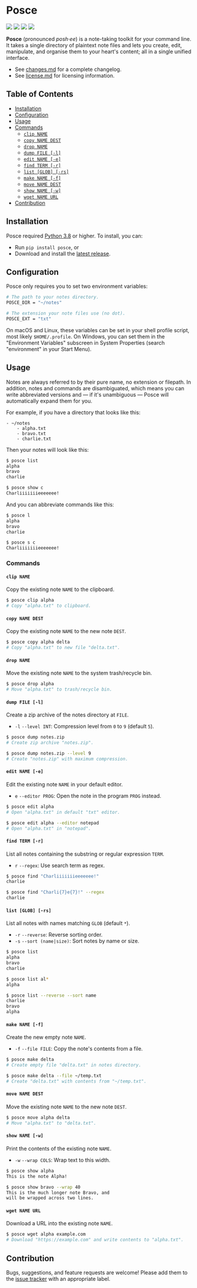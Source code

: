 Posce
=====

[![](https://img.shields.io/pypi/pyversions/posce)][py]
[![](https://img.shields.io/pypi/v/posce)][pp]
[![](https://img.shields.io/github/issues/posce/posce)][is]
[![](https://img.shields.io/badge/license-bsd--3-brightgreen)][li]

**Posce** (pronounced *posh·ee*) is a note-taking toolkit for your command line. It takes a single directory of plaintext note files and lets you create, edit, manipulate, and organise them to your heart's content; all in a single unified interface.

- See [changes.md][ch] for a complete changelog.
- See [license.md][li] for licensing information.

Table of Contents
-----------------

- [Installation](#installation)
- [Configuration](#configuration)
- [Usage](#usage)
- [Commands](#commands)
    - [`clip NAME`](#clip-name)
    - [`copy NAME DEST`](#copy-name-dest)
    - [`drop NAME`](#drop-name)
    - [`dump FILE [-l]`](#dump-file--l)
    - [`edit NAME [-e]`](#edit-name--e)
    - [`find TERM [-r]`](#find-term--r)
    - [`list [GLOB] [-rs]`](#list-glob--rs)
    - [`make NAME [-f]`](#make-name--f)
    - [`move NAME DEST`](#move-name-dest)
    - [`show NAME [-w]`](#show-name--w)
    - [`wget NAME URL`](#wget-name-url)
- [Contribution](#contribution)

Installation
------------

Posce required [Python 3.8][py] or higher. To install, you can:

- Run `pip install posce`, or
- Download and install the [latest release][re].

Configuration
-------------

Posce only requires you to set two environment variables:

~~~bash
# The path to your notes directory.
POSCE_DIR = "~/notes"

# The extension your note files use (no dot).
POSCE_EXT = "txt"
~~~

On macOS and Linux, these variables can be set in your shell profile script, most likely `$HOME/.profile`. On Windows, you can set them in the "Environment Variables" subscreen in System Properties (search "environment" in your Start Menu).

Usage
-----

Notes are always referred to by their pure name, no extension or filepath. In addition, notes and commands are disambiguated, which means you can write abbreviated versions and — if it's unambiguous — Posce will automatically expand them for you.

For example, if you have a directory that looks like this:

~~~text
- ~/notes
    - alpha.txt
    - bravo.txt
    - charlie.txt
~~~

Then your notes will look like this:

~~~bash
$ posce list
alpha
bravo
charlie

$ posce show c
Charliiiiiiieeeeeee!
~~~

And you can abbreviate commands like this:

~~~bash
$ posce l
alpha
bravo
charlie

$ posce s c
Charliiiiiiieeeeeee!
~~~

### Commands

#### `clip NAME`

Copy the existing note `NAME` to the clipboard.

~~~bash
$ posce clip alpha
# Copy "alpha.txt" to clipboard.
~~~

#### `copy NAME DEST`

Copy the existing note `NAME` to the new note `DEST`.

~~~bash
$ posce copy alpha delta
# Copy "alpha.txt" to new file "delta.txt".
~~~

#### `drop NAME`

Move the existing note `NAME` to the system trash/recycle bin.

~~~bash
$ posce drop alpha
# Move "alpha.txt" to trash/recycle bin.
~~~

#### `dump FILE [-l]`

Create a zip archive of the notes directory at `FILE`.

- `-l` `--level INT`: Compression level from `0` to `9` (default `5`).

~~~bash
$ posce dump notes.zip
# Create zip archive "notes.zip".

$ posce dump notes.zip --level 9
# Create "notes.zip" with maximum compression.
~~~

#### `edit NAME [-e]`

Edit the existing note `NAME` in your default editor.

- `e` `--editor PROG`: Open the note in the program `PROG` instead.

~~~bash
$ posce edit alpha
# Open "alpha.txt" in default "txt" editor.

$ posce edit alpha --editor notepad
# Open "alpha.txt" in "notepad".
~~~

#### `find TERM [-r]`

List all notes containing the substring or regular expression `TERM`.

- `r` `--regex`: Use search term as regex.

~~~bash
$ posce find "Charliiiiiiieeeeeee!"
charlie

$ posce find "Charli{7}e{7}!" --regex
charlie
~~~

#### `list [GLOB] [-rs]`

List all notes with names matching `GLOB` (default `*`).

- `-r` `--reverse`: Reverse sorting order.
- `-s` `--sort (name|size)`: Sort notes by name or size.

~~~bash
$ posce list
alpha
bravo
charlie

$ posce list al*
alpha

$ posce list --reverse --sort name
charlie
bravo
alpha
~~~

#### `make NAME [-f]`

Create the new empty note `NAME`.

- `-f` `--file FILE`: Copy the note's contents from a file.

~~~bash
$ posce make delta
# Create empty file "delta.txt" in notes directory.

$ posce make delta --file ~/temp.txt
# Create "delta.txt" with contents from "~/temp.txt".
~~~

#### `move NAME DEST`

Move the existing note `NAME` to the new note `DEST`.

~~~bash
$ posce move alpha delta
# Move "alpha.txt" to "delta.txt".
~~~

#### `show NAME [-w]`

Print the contents of the existing note `NAME`.

- `-w` `--wrap COLS`: Wrap text to this width.

~~~bash
$ posce show alpha
This is the note Alpha!

$ posce show bravo --wrap 40
This is the much longer note Bravo, and
will be wrapped across two lines.
~~~

#### `wget NAME URL`

Download a URL into the existing note `NAME`.

~~~bash
$ posce wget alpha example.com
# Download "https://example.com" and write contents to "alpha.txt".
~~~

Contribution
------------

Bugs, suggestions, and feature requests are welcome! Please add them to the [issue tracker][is] with an appropriate label.

[ch]: https://github.com/posce/posce/blob/master/changes.md
[is]: https://github.com/posce/posce/issues
[li]: https://github.com/posce/posce/blob/master/license.md
[re]: https://github.com/posce/posce/releases/latest
[pp]: https://pypi.org/project/posce/
[py]: https://python.org

